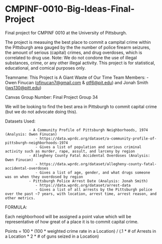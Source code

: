 # CMPINF-0010-Big-Ideas-Final-Project
Final project for CMPINF 0010 at the University of Pittsburgh.

The project is measuing the best place to commit a campital crime within the Pittsburgh area gauged by the the number of police firearm seizures, the amount of serious (capital) crimes, and drug overdoses, which is correlated to drug use. 
Note: We do not condone the use of illegal substances, crime, or any other illegal activity. This project is for statistical, educational, and comical purposes only.

Teamname: This Project is A Giant Waste of Our Time
Team Members: - Owen Finucan (ofinucan7@gmail.com & otf6@pit.edu) and Jonah Smith (jws130@pitt.edu)

Canvas Group Number: Final Project Group 34

We will be looking to find the best area in Pittsburgh to commit capital crime (but we do not advocate doing this).

Datasets Used: 
                  
               - A Community Profile of Pittsburgh Neighborhoods, 1974 (Analysis: Owen Finucan)
                  - https://data.wprdc.org/dataset/a-community-profile-of-pittsburgh-neighborhoods-1974
                  - Gives a list of population and serious criminal activity such as murder, rape, assult, and larceny by region
               - Allegheny County Fatal Accidental Overdoses (Analysis: Owen Finucan)
                  - https://data.wprdc.org/dataset/allegheny-county-fatal-accidental-overdoses
                  - Gives a list of age, gender, and what drugs someone was on when they overdosed by region
               - Pittsburgh Police Arrest Date (Analysis: Jonah Smith)
                  - https://data.wprdc.org/dataset/arrest-data
                  - Gives a list of all arrests by the Pittsburgh police over the past ~7 years, with location, arrest time, arrest reason, and other metrics.
                  
FORMULA:

Each neighborhood will be assigned a point value which will be representative of how great of a place it is to commit capital crime.

Points = 100 * (100 * weighted crime rate in a Location) / (.1 * # of Arrests in a Location * 2 * # of guns seized in a Location)
